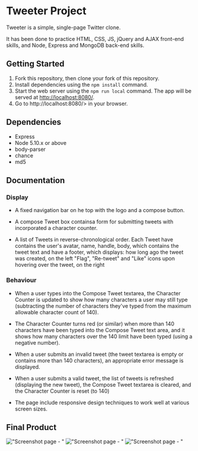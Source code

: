 # Tweeter Project

Tweeter is a simple, single-page Twitter clone.

It has been done to practice HTML, CSS, JS, jQuery and AJAX front-end skills, and Node, Express and MongoDB back-end skills.

## Getting Started

1. Fork this repository, then clone your fork of this repository.
2. Install dependencies using the `npm install` command.
3. Start the web server using the `npm run local` command. The app will be served at <http://localhost:8080/>.
4. Go to http://localhost:8080/> in your browser.

## Dependencies

- Express
- Node 5.10.x or above
- body-parser
- chance
- md5

## Documentation

### Display

- A fixed navigation bar on he top with the logo and a compose button.

- A compose Tweet box containsa form for submitting tweets with incorporated a character counter.

- A list of Tweets in reverse-chronological order.
Each Tweet have contains the user's avatar, name, handle, body, which contains the tweet text and have a footer, which displays:
how long ago the tweet was created, on the left
"Flag", "Re-tweet" and "Like" icons upon hovering over the tweet, on the right

### Behaviour

- When a user types into the Compose Tweet textarea, the Character Counter is updated to show how many characters a user may still type (subtracting the number of characters they've typed from the maximum allowable character count of 140).

- The Character Counter turns red (or similar) when more than 140 characters have been typed into the Compose Tweet text area, and it shows how many characters over the 140 limit have been typed (using a negative number).

- When a user submits an invalid tweet (the tweet textarea is empty or contains more than 140 characters), an appropriate error message is displayed.

- When a user submits a valid tweet, the list of tweets is refreshed (displaying the new tweet), the Compose Tweet textarea is cleared, and the Character Counter is reset (to 140)

- The page include responsive design techniques to work well at various screen sizes.

## Final Product

!["Screenshot page - "](URL)
!["Screenshot page - "](URL)
!["Screenshot page - "](URL)